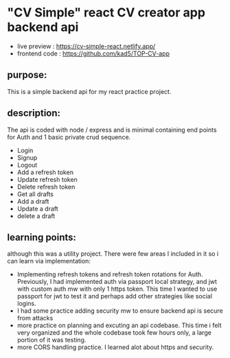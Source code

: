 # "CV Simple" react CV creator app backend api

* live preview : https://cv-simple-react.netlify.app/
* frontend code : https://github.com/kad5/TOP-CV-app

## purpose:

This is a simple backend api for my react practice project.

## description:

The api is coded with node / express and is minimal containing end points for Auth and 1 basic private crud sequence.
  - Login
  - Signup
  - Logout
  - Add a refresh token
  - Update refresh token
  - Delete refresh token
  - Get all drafts
  - Add a draft
  - Update a draft
  - delete a draft

## learning points:

although this was a utility project. There were few areas I included in it so i can learn via implementation:

- Implementing refresh tokens and refresh token rotations for Auth. Previously, I had implemented auth via passport local strategy, and jwt with custom auth mw with only 1 https token. This time I wanted to use passport for jwt to test it and perhaps add other strategies like social logins.
- I had some practice adding security mw to ensure backend api is secure from attacks
- more practice on planning and excuting an api codebase. This time i felt very organized and the whole codebase took few hours only, a large portion of it was testing.
- more CORS handling practice. I learned alot about https and security.
